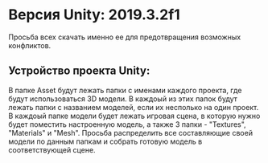 # Версия Unity: 2019.3.2f1
Просьба всех скачать именно ее для предотвращения возможных конфликтов.  
## Устройство проекта Unity:  
В папке Asset будут лежать папки с именами каждого проекта, где будут использоваться 3D модели. В каждоый из этих папок будут лежать папки с названием моделей, если их несполько на один проект. В каждоый папке модели будет лежать игровая сцена, в которую нужно будет поместить настроенную модель, а также 3 папки - "Textures", "Materials" и "Mesh". Просьба распределить все составляющие своей модели по данным папкам и собрать готовую модель в соответствующей сцене.
